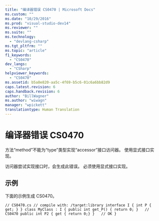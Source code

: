 ```yaml
---
title: "编译器错误 CS0470 | Microsoft Docs"
ms.custom: ""
ms.date: "10/29/2016"
ms.prod: "visual-studio-dev14"
ms.reviewer: ""
ms.suite: ""
ms.technology: 
  - "devlang-csharp"
ms.tgt_pltfrm: ""
ms.topic: "article"
f1_keywords: 
  - "CS0470"
dev_langs: 
  - "CSharp"
helpviewer_keywords: 
  - "CS0470"
ms.assetid: b5a8e820-aa5c-4f69-b5c6-01c6a6bb82d9
caps.latest.revision: 6
caps.handback.revision: 6
author: "BillWagner"
ms.author: "wiwagn"
manager: "wpickett"
translationtype: Human Translation
---
```

# 编译器错误 CS0470
方法“method”不能为“type”类型实现“accessor”接口访问器。 使用显式接口实现。  
  
 访问器尝试实现接口时，会生成此错误。 必须使用显式接口实现。  
  
## 示例  
 下面的示例生成 CS0470。  
  
```  
// CS0470.cs // compile with: /target:library interface I { int P { get; } } class MyClass : I { public int get_P() { return 0; }   // CS0470 public int P2 { get { return 0;} }   // OK }  
  
```